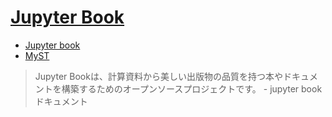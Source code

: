 # [Jupyter Book](https://jupyterbook.org/en/stable/intro.html)

- [Jupyter book](./mkjb.md)
- [MyST](./myst.md)

> Jupyter Bookは、計算資料から美しい出版物の品質を持つ本やドキュメントを構築するためのオープンソースプロジェクトです。 - jupyter book ドキュメント